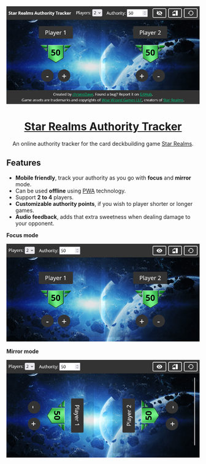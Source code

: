 <div align="center">
  <img src="./assets/github-splash.png" width="750" alt="">
  <h1><a href="https://chronodave.github.io/star-realms-authority/">Star Realms Authority Tracker</a></h1>
  <p>An online authority tracker for the card deckbuilding game <a href="https://www.starrealms.com/">Star Realms</a>.</p>
</div>

## Features

- **Mobile friendly**, track your authority as you go with **focus** and **mirror** mode.
- Can be used **offline** using [PWA](https://developer.mozilla.org/en-US/docs/Web/Progressive_web_apps/Installing) technology.
- Support **2 to 4** players.
- **Customizable authority points**, if you wish to player shorter or longer games.
- **Audio feedback**, adds that extra sweetness when dealing damage to your opponent. 

**Focus mode**

![](assets/github-focus.png)

**Mirror mode**

![](assets/github-mirror.png)